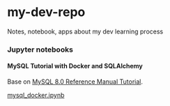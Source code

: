 # my-dev-repo
Notes, notebook, apps about my dev learning process


### Jupyter notebooks

#### MySQL Tutorial with Docker and SQLAlchemy

Base on [MySQL 8.0 Reference Manual Tutorial](https://dev.mysql.com/doc/refman/8.0/en/tutorial.html).


[mysql_docker.ipynb](notebooks/mysql_docker.ipynb)
